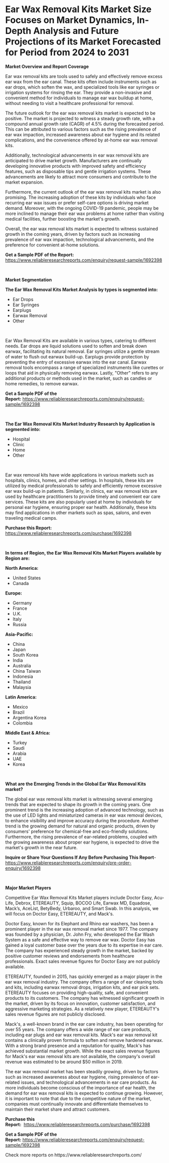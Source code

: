 <p><h1>Ear Wax Removal Kits Market Size Focuses on Market Dynamics, In-Depth Analysis and Future Projections of its Market Forecasted for Period from 2024 to 2031</h1></p><p><strong>Market Overview and Report Coverage</strong></p>
<p><p>Ear wax removal kits are tools used to safely and effectively remove excess ear wax from the ear canal. These kits often include instruments such as ear drops, which soften the wax, and specialized tools like ear syringes or irrigation systems for rinsing the ear. They provide a non-invasive and convenient method for individuals to manage ear wax buildup at home, without needing to visit a healthcare professional for removal.</p><p>The future outlook for the ear wax removal kits market is expected to be positive. The market is projected to witness a steady growth rate, with a compound annual growth rate (CAGR) of 4.5% during the forecasted period. This can be attributed to various factors such as the rising prevalence of ear wax impaction, increased awareness about ear hygiene and its related complications, and the convenience offered by at-home ear wax removal kits.</p><p>Additionally, technological advancements in ear wax removal kits are anticipated to drive market growth. Manufacturers are continually developing innovative products with improved safety and efficiency features, such as disposable tips and gentle irrigation systems. These advancements are likely to attract more consumers and contribute to the market expansion.</p><p>Furthermore, the current outlook of the ear wax removal kits market is also promising. The increasing adoption of these kits by individuals who face recurring ear wax issues or prefer self-care options is driving market demand. Moreover, with the ongoing COVID-19 pandemic, people may be more inclined to manage their ear wax problems at home rather than visiting medical facilities, further boosting the market's growth.</p><p>Overall, the ear wax removal kits market is expected to witness sustained growth in the coming years, driven by factors such as increasing prevalence of ear wax impaction, technological advancements, and the preference for convenient at-home solutions.</p></p>
<p><strong>Get a Sample PDF of the Report:</strong> <a href="https://www.reliableresearchreports.com/enquiry/request-sample/1692398">https://www.reliableresearchreports.com/enquiry/request-sample/1692398</a></p>
<p>&nbsp;</p>
<p><strong>Market Segmentation</strong></p>
<p><strong>The Ear Wax Removal Kits Market Analysis by types is segmented into:</strong></p>
<p><ul><li>Ear Drops</li><li>Ear Syringes</li><li>Earplugs</li><li>Earwax Removal</li><li>Other</li></ul></p>
<p>&nbsp;</p>
<p><p>Ear Wax Removal Kits are available in various types, catering to different needs. Ear drops are liquid solutions used to soften and break down earwax, facilitating its natural removal. Ear syringes utilize a gentle stream of water to flush out earwax build-up. Earplugs provide protection by preventing the entry of excessive earwax into the ear canal. Earwax removal tools encompass a range of specialized instruments like curettes or loops that aid in physically removing earwax. Lastly, "Other" refers to any additional products or methods used in the market, such as candles or home remedies, to remove earwax.</p></p>
<p><strong>Get a Sample PDF of the Report:</strong>&nbsp;<a href="https://www.reliableresearchreports.com/enquiry/request-sample/1692398">https://www.reliableresearchreports.com/enquiry/request-sample/1692398</a></p>
<p>&nbsp;</p>
<p><strong>The Ear Wax Removal Kits Market Industry Research by Application is segmented into:</strong></p>
<p><ul><li>Hospital</li><li>Clinic</li><li>Home</li><li>Other</li></ul></p>
<p>&nbsp;</p>
<p><p>Ear wax removal kits have wide applications in various markets such as hospitals, clinics, homes, and other settings. In hospitals, these kits are utilized by medical professionals to safely and efficiently remove excessive ear wax build-up in patients. Similarly, in clinics, ear wax removal kits are used by healthcare practitioners to provide timely and convenient ear care services. These kits are also popularly used at home by individuals for personal ear hygiene, ensuring proper ear health. Additionally, these kits may find applications in other markets such as spas, salons, and even traveling medical camps.</p></p>
<p><strong>Purchase this Report:</strong>&nbsp; <a href="https://www.reliableresearchreports.com/purchase/1692398">https://www.reliableresearchreports.com/purchase/1692398</a></p>
<p>&nbsp;</p>
<p><strong>In terms of Region, the Ear Wax Removal Kits Market Players available by Region are:</strong></p>
<p>
    <p> <strong> North America: </strong>
        <ul>
            <li>United States</li>
            <li>Canada</li>
        </ul>
        </p> 
    <p> <strong> Europe: </strong>
        <ul>
            <li>Germany</li>
            <li>France</li>
            <li>U.K.</li>
            <li>Italy</li>
            <li>Russia</li>
        </ul>
        </p> 
    <p> <strong> Asia-Pacific: </strong>
        <ul>
            <li>China</li>
            <li>Japan</li>
            <li>South Korea</li>
            <li>India</li>
            <li>Australia</li>
            <li>China Taiwan</li>
            <li>Indonesia</li>
            <li>Thailand</li>
            <li>Malaysia</li>
        </ul>
        </p> 
    <p> <strong> Latin America: </strong>
        <ul>
            <li>Mexico</li>
            <li>Brazil</li>
            <li>Argentina Korea</li>
            <li>Colombia</li>
        </ul>
        </p> 
    <p> <strong> Middle East & Africa: </strong>
        <ul>
            <li>Turkey</li>
            <li>Saudi</li>
            <li>Arabia</li>
            <li>UAE</li>
            <li>Korea</li>
        </ul>
    </p>
    </p>
<p>&nbsp;</p>
<p><strong>What are the Emerging Trends in the Global Ear Wax Removal Kits market?</strong></p>
<p><p>The global ear wax removal kits market is witnessing several emerging trends that are expected to shape its growth in the coming years. One prominent trend is the increasing adoption of advanced technology, such as the use of LED lights and miniaturized cameras in ear wax removal devices, to enhance visibility and improve accuracy during the procedure. Another trend is the growing demand for natural and organic products, driven by consumers' preference for chemical-free and eco-friendly solutions. Furthermore, the rising prevalence of ear-related problems, coupled with the growing awareness about proper ear hygiene, is expected to drive the market's growth in the near future.</p></p>
<p><strong>Inquire or Share Your Questions If Any Before Purchasing This Report</strong>- <a href="https://www.reliableresearchreports.com/enquiry/pre-order-enquiry/1692398">https://www.reliableresearchreports.com/enquiry/pre-order-enquiry/1692398</a></p>
<p>&nbsp;</p>
<p><strong>Major Market Players</strong></p>
<p><p>Competitive Ear Wax Removal Kits Market players include Doctor Easy, Acu-Life, Debrox, ETEREAUTY, Squip, BOCOO Life, Earwax MD, Equadose, Mack’s, AceList, BetyBedy, Urbaroo, and Smart Swab. In this analysis, we will focus on Doctor Easy, ETEREAUTY, and Mack's.</p><p>Doctor Easy, known for its Elephant and Rhino ear washers, has been a prominent player in the ear wax removal market since 1977. The company was founded by a physician, Dr. John Fry, who developed the Ear Wash System as a safe and effective way to remove ear wax. Doctor Easy has gained a loyal customer base over the years due to its expertise in ear care. The company has experienced steady growth in the market, backed by positive customer reviews and endorsements from healthcare professionals. Exact sales revenue figures for Doctor Easy are not publicly available.</p><p>ETEREAUTY, founded in 2015, has quickly emerged as a major player in the ear wax removal industry. The company offers a range of ear cleaning tools and kits, including earwax removal drops, irrigation kits, and ear pick sets. ETEREAUTY focuses on providing high-quality, safe, and convenient products to its customers. The company has witnessed significant growth in the market, driven by its focus on innovation, customer satisfaction, and aggressive marketing strategies. As a relatively new player, ETEREAUTY's sales revenue figures are not publicly disclosed.</p><p>Mack's, a well-known brand in the ear care industry, has been operating for over 55 years. The company offers a wide range of ear care products, including ear plugs and ear wax removal kits. Mack's ear wax removal kit contains a clinically proven formula to soften and remove hardened earwax. With a strong brand presence and a reputation for quality, Mack's has achieved substantial market growth. While the exact sales revenue figures for Mack's ear wax removal kits are not available, the company's overall revenue was estimated to be around $50 million in 2019.</p><p>The ear wax removal market has been steadily growing, driven by factors such as increased awareness about ear hygiene, rising prevalence of ear-related issues, and technological advancements in ear care products. As more individuals become conscious of the importance of ear health, the demand for ear wax removal kits is expected to continue growing. However, it is important to note that due to the competitive nature of the market, companies must continually innovate and differentiate themselves to maintain their market share and attract customers.</p></p>
<p><strong>Purchase this Report:</strong>&nbsp;&nbsp;<a href="https://www.reliableresearchreports.com/purchase/1692398">https://www.reliableresearchreports.com/purchase/1692398</a></p>
<p></p>
<p><strong>Get a Sample PDF of the Report:</strong>&nbsp;<a href="https://www.reliableresearchreports.com/enquiry/request-sample/1692398">https://www.reliableresearchreports.com/enquiry/request-sample/1692398</a></p>
<p>Check more reports on https://www.reliableresearchreports.com/</p>